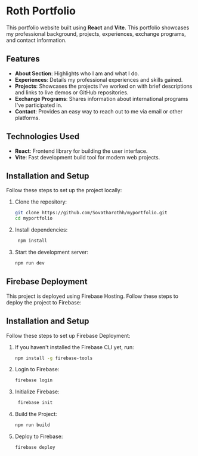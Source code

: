 # Roth Portfolio  

This portfolio website built using **React** and **Vite**. This portfolio showcases my professional background, projects, experiences, exchange programs, and contact information.  

## Features  
- **About Section**: Highlights who I am and what I do.  
- **Experiences**: Details my professional experiences and skills gained.  
- **Projects**: Showcases the projects I've worked on with brief descriptions and links to live demos or GitHub repositories.  
- **Exchange Programs**: Shares information about international programs I've participated in.  
- **Contact**: Provides an easy way to reach out to me via email or other platforms.  

## Technologies Used  
- **React**: Frontend library for building the user interface.  
- **Vite**: Fast development build tool for modern web projects.   

## Installation and Setup  
Follow these steps to set up the project locally:  

1. Clone the repository:  
   ```bash
   git clone https://github.com/Sovatharothh/myportfolio.git
   cd myportfolio
    ```


2. Install dependencies:

   ```bash
    npm install
   ```

3. Start the development server:
   ```bash
   npm run dev
   ```


## Firebase Deployment

This project is deployed using Firebase Hosting. Follow these steps to deploy the project to Firebase:


## Installation and Setup  
Follow these steps to set up Firebase Deployment:  

1. If you haven't installed the Firebase CLI yet, run:  
   ```bash
   npm install -g firebase-tools
    ```


2. Login to Firebase:

   ```bash
   firebase login   
   ```

3. Initialize Firebase:
   ```bash
    firebase init
   ```

4. Build the Project:
   ```bash
   npm run build
   ```

5. Deploy to Firebase:
   ```bash
   firebase deploy
   ```

